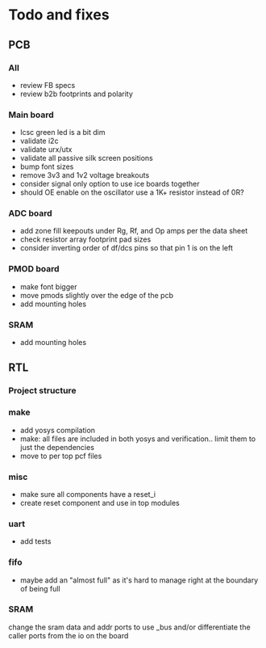 # Todo and fixes

## PCB

### All

- review FB specs
- review b2b footprints and polarity

### Main board

- lcsc green led is a bit dim
- validate i2c
- validate urx/utx
- validate all passive silk screen positions
- bump font sizes
- remove 3v3 and 1v2 voltage breakouts
- consider signal only option to use ice boards together
- should OE enable on the oscillator use a 1K+ resistor instead of 0R?

### ADC board

- add zone fill keepouts under Rg, Rf, and Op amps per the data sheet
- check resistor array footprint pad sizes
- consider inverting order of df/dcs pins so that pin 1 is on the left

### PMOD board

- make font bigger
- move pmods slightly over the edge of the pcb
- add mounting holes

### SRAM

- add mounting holes

## RTL

### Project structure

### make

- add yosys compilation
- make: all files are included in both yosys and verification.. limit them to just
  the dependencies
- move to per top pcf files

### misc

- make sure all components have a reset_i
- create reset component and use in top modules

### uart

- add tests

### fifo

- maybe add an "almost full" as it's hard to manage right
  at the boundary of being full

### SRAM

change the sram data and addr ports to use _bus and/or differentiate the caller ports from the
io on the board
